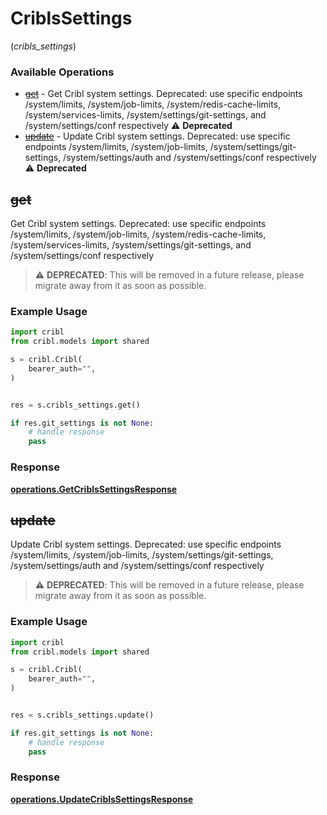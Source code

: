 # CriblsSettings
(*cribls_settings*)

### Available Operations

* [~~get~~](#get) - Get Cribl system settings. Deprecated: use specific endpoints /system/limits, /system/job-limits, /system/redis-cache-limits, /system/services-limits, /system/settings/git-settings, and /system/settings/conf respectively :warning: **Deprecated**
* [~~update~~](#update) - Update Cribl system settings. Deprecated: use specific endpoints /system/limits, /system/job-limits, /system/settings/git-settings, /system/settings/auth and /system/settings/conf respectively :warning: **Deprecated**

## ~~get~~

Get Cribl system settings. Deprecated: use specific endpoints /system/limits, /system/job-limits, /system/redis-cache-limits, /system/services-limits, /system/settings/git-settings, and /system/settings/conf respectively

> :warning: **DEPRECATED**: This will be removed in a future release, please migrate away from it as soon as possible.

### Example Usage

```python
import cribl
from cribl.models import shared

s = cribl.Cribl(
    bearer_auth="",
)


res = s.cribls_settings.get()

if res.git_settings is not None:
    # handle response
    pass
```


### Response

**[operations.GetCriblsSettingsResponse](../../models/operations/getcriblssettingsresponse.md)**


## ~~update~~

Update Cribl system settings. Deprecated: use specific endpoints /system/limits, /system/job-limits, /system/settings/git-settings, /system/settings/auth and /system/settings/conf respectively

> :warning: **DEPRECATED**: This will be removed in a future release, please migrate away from it as soon as possible.

### Example Usage

```python
import cribl
from cribl.models import shared

s = cribl.Cribl(
    bearer_auth="",
)


res = s.cribls_settings.update()

if res.git_settings is not None:
    # handle response
    pass
```


### Response

**[operations.UpdateCriblsSettingsResponse](../../models/operations/updatecriblssettingsresponse.md)**

